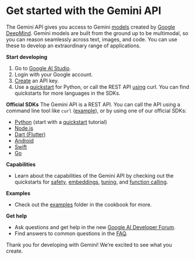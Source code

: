 # Get started with the Gemini API
The Gemini API gives you access to Gemini [models](https://ai.google.dev/models/gemini) created by [Google DeepMind](https://deepmind.google/technologies/gemini/#introduction). Gemini models are built from the ground up to be multimodal, so you can reason seamlessly across text, images, and code. You can use these to develop an extraordinary range of applications.

**Start developing**
1. Go to [Google AI Studio](https://aistudio.google.com/).
2. Login with your Google account.
3. [Create](https://aistudio.google.com/app/apikey) an API key.
4. Use a [quickstart](https://github.com/google-gemini/gemini-api-cookbook/blob/main/quickstarts/Prompting.ipynb) for Python, or call the REST API [using](https://github.com/google-gemini/gemini-api-cookbook/blob/main/quickstarts/rest/rest_prompting.ipynb) curl. You can find quickstarts for more languages in the SDKs.

**Official SDKs**
The Gemini API is a REST API. You can call the API using a command line tool like `curl` ([example](https://github.com/google-gemini/gemini-api-cookbook/blob/main/quickstarts/curl/rest_prompting.ipynb)), or by using one of our official SDKs:
* [Python](https://github.com/google/generative-ai-python) (start with a [quickstart](https://github.com/google-gemini/gemini-api-cookbook/tree/main/quickstarts) tutorial)
* [Node.js](https://github.com/google/generative-ai-js)
* [Dart (Flutter)](https://github.com/google/generative-ai-dart)
* [Android](https://github.com/google/generative-ai-android)
* [Swift](https://github.com/google/generative-ai-swift)
* [Go](https://github.com/google/generative-ai-go)

**Capabilities**
* Learn about the capabilities of the Gemini API by checking out the quickstarts for [safety](https://github.com/google-gemini/gemini-api-cookbook/blob/main/quickstarts/Safety.ipynb), [embeddings](https://github.com/google-gemini/gemini-api-cookbook/blob/main/quickstarts/Embeddings.ipynb), [tuning](https://github.com/google-gemini/gemini-api-cookbook/blob/main/quickstarts/Tuning.ipynb), and [function calling](https://github.com/google-gemini/gemini-api-cookbook/blob/main/quickstarts/Function_calling.ipynb). 

**Examples**
* Check out the [examples](https://github.com/google-gemini/gemini-api-cookbook) folder in the cookbook for more.

**Get help**
* Ask questions and get help in the new [Google AI Developer Forum](https://discuss.ai.google.dev).
* Find answers to common questions in the [FAQ](https://github.com/google-gemini/gemini-api-cookbook/blob/main/FAQ.md).

Thank you for developing with Gemini! We’re excited to see what you create.
